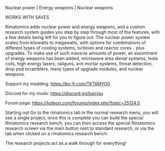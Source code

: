 Nuclear power | Energy weapons | Nuclear weapons

WORKS WITH SAVES

Rimatomics adds nuclear power and energy weapons, and a custom research system guides you step by step through most of the features, with a few details being left for you to figure out. The nuclear power system scales from kilowatts to megawatts, with options for combinations of different types of cooling systems, turbines and reactor cores - plus upgrades. To make use of such massive amounts of power, an assortment of energy weapons has been added, microwave area denial systems, tesla coils, high energy lasers, railguns, anti mortar systems, threat detection, drop pod scramblers, many types of upgrade modules, and nuclear weapons.

Support my modding: https://ko-fi.com/T6T6MYO0

Discord for my mods: https://discord.gg/bajcjsu

Forum page: https://ludeon.com/forums/index.php?topic=25124.0

Starting out
Go to the rimatomics tab in the normal research menu, you will see a single project, once this is complete you can build the special Rimatomics research bench, you can then access the special Rimatomics research screen via the main button next to standard research, or via the tab when clicked on a rimatomics research bench.

The research projects act as a walk through for everything!
